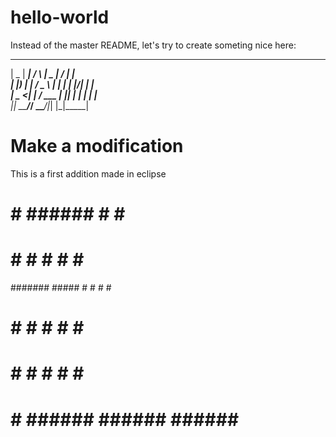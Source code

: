 # hello-world
Instead of the master README, let's try to create someting nice here:
 ____  _____    _    ____  __  __ _____  
|  _ \| ____|  / \  |  _ \|  \/  | ____|  
| |_) |  _|   / _ \ | | | | |\/| |  _|  
|  _ <| |___ / ___ \| |_| | |  | | |___  
|_| \_\_____/_/   \_\____/|_|  |_|_____|  
  
# Make a modification
This is a first addition made in eclipse

 #     #  ######  #       #        ####
 #     #  #       #       #       #    #
 #######  #####   #       #       #    #
 #     #  #       #       #       #    #
 #     #  #       #       #       #    #
 #     #  ######  ######  ######   ####
 
 